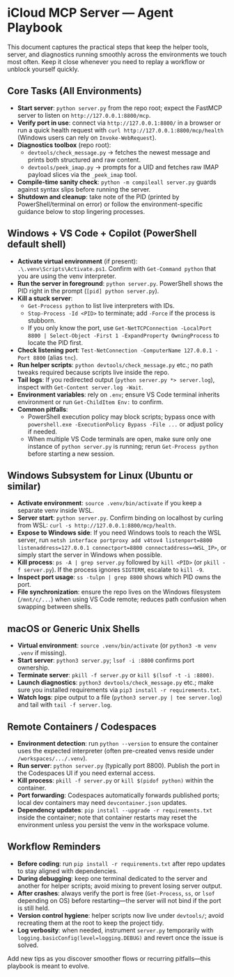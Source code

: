 # iCloud MCP Server — Agent Playbook

This document captures the practical steps that keep the helper tools, server, and diagnostics running smoothly across the environments we touch most often. Keep it close whenever you need to replay a workflow or unblock yourself quickly.

## Core Tasks (All Environments)

- **Start server**: `python server.py` from the repo root; expect the FastMCP server to listen on `http://127.0.0.1:8800/mcp`.
- **Verify port in use**: connect via `http://127.0.0.1:8800/` in a browser or run a quick health request with `curl http://127.0.0.1:8800/mcp/health` (Windows users can rely on `Invoke-WebRequest`).
- **Diagnostics toolbox** (repo root):
  - `devtools/check_message.py` → fetches the newest message and prints both structured and raw content.
  - `devtools/peek_imap.py` → prompts for a UID and fetches raw IMAP payload slices via the `_peek_imap` tool.
- **Compile-time sanity check**: `python -m compileall server.py` guards against syntax slips before running the server.
- **Shutdown and cleanup**: take note of the PID (printed by PowerShell/terminal on error) or follow the environment-specific guidance below to stop lingering processes.

## Windows + VS Code + Copilot (PowerShell default shell)

- **Activate virtual environment** (if present): `.\.venv\Scripts\Activate.ps1`. Confirm with `Get-Command python` that you are using the venv interpreter.
- **Run the server in foreground**: `python server.py`. PowerShell shows the PID right in the prompt (`[pid] python server.py`).
- **Kill a stuck server**:
  - `Get-Process python` to list live interpreters with IDs.
  - `Stop-Process -Id <PID>` to terminate; add `-Force` if the process is stubborn.
  - If you only know the port, use `Get-NetTCPConnection -LocalPort 8800 | Select-Object -First 1 -ExpandProperty OwningProcess` to locate the PID first.
- **Check listening port**: `Test-NetConnection -ComputerName 127.0.0.1 -Port 8800` (alias `tnc`).
- **Run helper scripts**: `python devtools/check_message.py` etc.; no path tweaks required because scripts live inside the repo.
- **Tail logs**: If you redirected output (`python server.py *> server.log`), inspect with `Get-Content server.log -Wait`.
- **Environment variables**: rely on `.env`; ensure VS Code terminal inherits environment or run `Get-ChildItem Env:` to confirm.
- **Common pitfalls**:
  - PowerShell execution policy may block scripts; bypass once with `powershell.exe -ExecutionPolicy Bypass -File ...` or adjust policy if needed.
  - When multiple VS Code terminals are open, make sure only one instance of `python server.py` is running; rerun `Get-Process python` before starting a new session.

## Windows Subsystem for Linux (Ubuntu or similar)

- **Activate environment**: `source .venv/bin/activate` if you keep a separate venv inside WSL.
- **Server start**: `python server.py`. Confirm binding on localhost by curling from WSL: `curl -s http://127.0.0.1:8800/mcp/health`.
- **Expose to Windows side**: If you need Windows tools to reach the WSL server, run `netsh interface portproxy add v4tov4 listenport=8800 listenaddress=127.0.0.1 connectport=8800 connectaddress=<WSL_IP>`, or simply start the server in Windows when possible.
- **Kill process**: `ps -A | grep server.py` followed by `kill <PID>` (or `pkill -f server.py`). If the process ignores `SIGTERM`, escalate to `kill -9`.
- **Inspect port usage**: `ss -tulpn | grep 8800` shows which PID owns the port.
- **File synchronization**: ensure the repo lives on the Windows filesystem (`/mnt/c/...`) when using VS Code remote; reduces path confusion when swapping between shells.

## macOS or Generic Unix Shells

- **Virtual environment**: `source .venv/bin/activate` (or `python3 -m venv .venv` if missing).
- **Start server**: `python3 server.py`; `lsof -i :8800` confirms port ownership.
- **Terminate server**: `pkill -f server.py` or `kill $(lsof -t -i :8800)`.
- **Launch diagnostics**: `python3 devtools/check_message.py` etc.; make sure you installed requirements via `pip3 install -r requirements.txt`.
- **Watch logs**: pipe output to a file (`python3 server.py | tee server.log`) and tail with `tail -f server.log`.

## Remote Containers / Codespaces

- **Environment detection**: run `python --version` to ensure the container uses the expected interpreter (often pre-created venvs reside under `/workspaces/.../.venv`).
- **Run server**: `python server.py` (typically port 8800). Publish the port in the Codespaces UI if you need external access.
- **Kill process**: `pkill -f server.py` or `kill $(pidof python)` within the container.
- **Port forwarding**: Codespaces automatically forwards published ports; local dev containers may need `devcontainer.json` updates.
- **Dependency updates**: `pip install --upgrade -r requirements.txt` inside the container; note that container restarts may reset the environment unless you persist the venv in the workspace volume.

## Workflow Reminders

- **Before coding**: run `pip install -r requirements.txt` after repo updates to stay aligned with dependencies.
- **During debugging**: keep one terminal dedicated to the server and another for helper scripts; avoid mixing to prevent losing server output.
- **After crashes**: always verify the port is free (`Get-Process`, `ss`, or `lsof` depending on OS) before restarting—the server will not bind if the port is still held.
- **Version control hygiene**: helper scripts now live under `devtools/`; avoid recreating them at the root to keep the project tidy.
- **Log verbosity**: when needed, instrument `server.py` temporarily with `logging.basicConfig(level=logging.DEBUG)` and revert once the issue is solved.

Add new tips as you discover smoother flows or recurring pitfalls—this playbook is meant to evolve.

